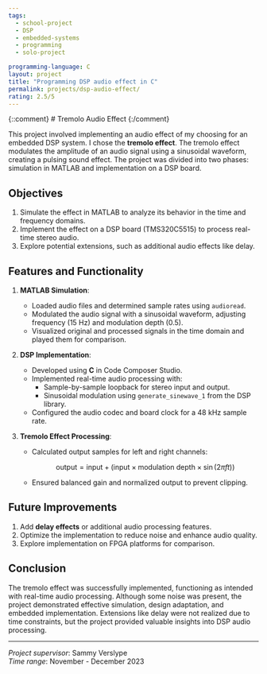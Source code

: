 ```yaml
---
tags:
  - school-project
  - DSP
  - embedded-systems
  - programming
  - solo-project

programming-language: C
layout: project
title: "Programming DSP audio effect in C"
permalink: projects/dsp-audio-effect/
rating: 2.5/5
---
```

{::comment} # Tremolo Audio Effect {:/comment}

This project involved implementing an audio effect of my choosing for an embedded DSP system. I chose the **tremolo effect**. The tremolo effect modulates the amplitude of an audio signal using a sinusoidal waveform, creating a pulsing sound effect. The project was divided into two phases: simulation in MATLAB and implementation on a DSP board.

## Objectives

1. Simulate the effect in MATLAB to analyze its behavior in the time and frequency domains.
2. Implement the effect on a DSP board (TMS320C5515) to process real-time stereo audio.
3. Explore potential extensions, such as additional audio effects like delay.

## Features and Functionality

1. **MATLAB Simulation**:
   - Loaded audio files and determined sample rates using `audioread`.
   - Modulated the audio signal with a sinusoidal waveform, adjusting frequency (15 Hz) and modulation depth (0.5).
   - Visualized original and processed signals in the time domain and played them for comparison.

2. **DSP Implementation**:
   - Developed using **C** in Code Composer Studio.
   - Implemented real-time audio processing with:
     - Sample-by-sample loopback for stereo input and output.
     - Sinusoidal modulation using `generate_sinewave_1` from the DSP library.
   - Configured the audio codec and board clock for a 48 kHz sample rate.

3. **Tremolo Effect Processing**:
   - Calculated output samples for left and right channels:

     $$
     \text{output} = \text{input} + (\text{input} \times \text{modulation depth} \times \sin(2\pi f t))
     $$
   - Ensured balanced gain and normalized output to prevent clipping.


## Future Improvements

1. Add **delay effects** or additional audio processing features.
2. Optimize the implementation to reduce noise and enhance audio quality.
3. Explore implementation on FPGA platforms for comparison.

## Conclusion

The tremolo effect was successfully implemented, functioning as intended with real-time audio processing. Although some noise was present, the project demonstrated effective simulation, design adaptation, and embedded implementation. Extensions like delay were not realized due to time constraints, but the project provided valuable insights into DSP audio processing.

---

*Project supervisor*: Sammy Verslype  
*Time range*: November - December 2023  

